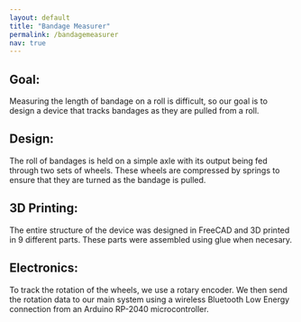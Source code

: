 ```yaml
---
layout: default
title: "Bandage Measurer"
permalink: /bandagemeasurer
nav: true
---
```

## Goal:
Measuring the length of bandage on a roll is difficult, so our goal is to design a device that tracks bandages as they are pulled from a roll.
## Design:
The roll of bandages is held on a simple axle with its output being fed through two sets of wheels. These wheels are compressed by springs to ensure that they are turned as the bandage is pulled.
## 3D Printing:
The entire structure of the device was designed in FreeCAD and 3D printed in 9 different parts. These parts were assembled using glue when necesary.
## Electronics:
To track the rotation of the wheels, we use a rotary encoder. We then send the rotation data to our main system using a wireless Bluetooth Low Energy connection from an Arduino RP-2040 microcontroller.
